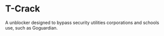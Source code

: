 # T-Crack
A unblocker designed to bypass security utilities corporations and schools use, such as Goguardian.

